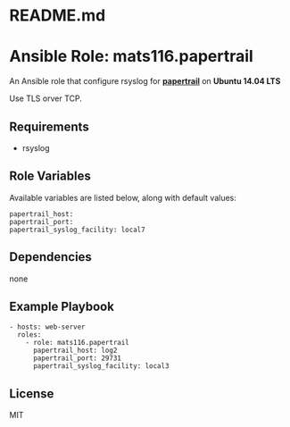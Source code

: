 # README.md
# Ansible Role: mats116.papertrail

An Ansible role that configure rsyslog for **[papertrail](https://papertrailapp.com/)** on **Ubuntu 14.04 LTS**

Use TLS orver TCP.

## Requirements

- rsyslog

## Role Variables

Available variables are listed below, along with default values:

    papertrail_host:
    papertrail_port:
    papertrail_syslog_facility: local7

## Dependencies

none

## Example Playbook

    - hosts: web-server
      roles:
        - role: mats116.papertrail
          papertrail_host: log2
          papertrail_port: 29731
          papertrail_syslog_facility: local3

## License

MIT
